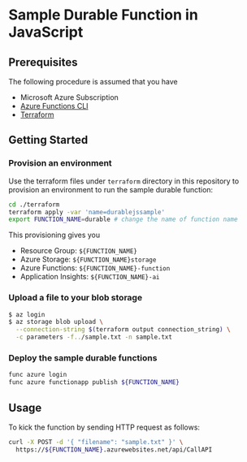 # Sample Durable Function in JavaScript

## Prerequisites

The following procedure is assumed that you have

* Microsoft Azure Subscription
* [Azure Functions CLI](https://github.com/Azure/azure-functions-core-tools)
* [Terraform](https://www.terraform.io/)

## Getting Started

### Provision an environment

Use the terraform files under `terraform` directory in this repository to provision an environment to run the sample durable function:

```sh
cd ./terraform
terraform apply -var 'name=durablejssample'
export FUNCTION_NAME=durable # change the name of function name
```

This provisioning gives you

* Resource Group: `${FUNCTION_NAME}`
* Azure Storage: `${FUNCTION_NAME}storage`
* Azure Functions: `${FUNCTION_NAME}-function`
* Application Insights: `${FUNCTION_NAME}-ai`

### Upload a file to your blob storage

```sh
$ az login
$ az storage blob upload \
  --connection-string $(terraform output connection_string) \
  -c parameters -f../sample.txt -n sample.txt
```

### Deploy the sample durable functions

```sh
func azure login
func azure functionapp publish ${FUNCTION_NAME}
```

## Usage

To kick the function by sending HTTP request as follows:

```sh
curl -X POST -d '{ "filename": "sample.txt" }' \
  https://${FUNCTION_NAME}.azurewebsites.net/api/CallAPI
```
